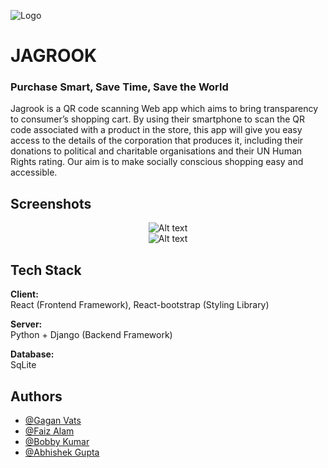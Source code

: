 
![Logo](https://socialify.git.ci/gaganvats-05/Jagrook/image?description=1&descriptionEditable=Built%20with%20Django%20%2B%20React&font=Source%20Code%20Pro&forks=1&logo=https%3A%2F%2Fres.cloudinary.com%2Fdgg6izgtw%2Fimage%2Fupload%2Fv1649550211%2Fjagrook-logos_white_nxkmph.png&pattern=Plus&stargazers=1&theme=Dark)


# JAGROOK

### Purchase Smart, Save Time, Save the World 

Jagrook is a QR code scanning Web app which aims to bring transparency to consumer’s shopping cart.
By using their smartphone to scan the QR code associated with a product in the store, this app will give you easy access to the details of the corporation that produces it, including their donations to political and charitable organisations and their UN Human Rights rating.
Our aim is to make socially conscious shopping easy and accessible.

## Screenshots 
<center><img src="https://user-images.githubusercontent.com/21370009/162782837-96cee6e2-f222-4246-8575-385392831a7d.png"  alt="Alt text" style="display: inline-block; margin: 0 auto; max-width: 600px"></center>
<center><img src="https://user-images.githubusercontent.com/21370009/162783568-fca3bdde-2073-4b3c-8186-40674512f72d.png" alt="Alt text" style="display: inline-block; margin: 0 auto; max-width: 600px"></center>


## Tech Stack

**Client:** \
React (Frontend Framework),
React-bootstrap (Styling Library)

**Server:** \
Python + Django (Backend Framework)

**Database:**  
SqLite 


## Authors

- [@Gagan Vats](https://www.github.com/gaganvats-05)
- [@Faiz Alam](https://www.github.com/faizalam)
- [@Bobby Kumar](https://www.github.com/kashyap1905)
- [@Abhishek Gupta](https://www.github.com/Im-Abhi)


